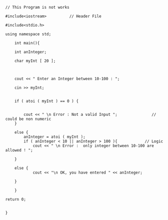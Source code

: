 	// This Program is not works 
	
	#include<iostream>			// Header File

	#include<stdio.h>
	
	using namespace std;
		
		int main(){
		
		int anInteger;
		
		char myInt [ 20 ];
		
		
		
		cout << " Enter an Integer between 10-100 : ";
		
		cin >> myInt;
		
		
		if ( atoi ( myInt ) == 0 ) {
			
			
			cout << " \n Error : Not a valid Input ";               // could be non numeric 
		}
		
		else {
			anInteger = atoi ( myInt );
			if ( anInteger < 10 || anInteger > 100 ){            // Logic
				cout << " \n Error :  only integer between 10-100 are allowed ! ";  
		
		}
		
		else {
				cout << "\n OK, you have entered " << anInteger;
		
		}
		
		}
	
	return 0;
	
	
	}
	
